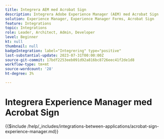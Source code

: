 ```yaml
---
title: Integrera AEM med Acrobat Sign
description: Integrera Adobe Experience Manager (AEM) med Acrobat Sign för att effektivisera utskick av dokument för underskrift.
solution: Experience Manager, Experience Manager Forms, Acrobat Sign
feature: Integrations
topic: Integrations
role: Leader, Architect, Admin, Developer
level: Beginner
kt: null
thumbnail: null
badgeIntegration: label="Integrering" type="positive"
last-substantial-update: 2023-07-31T00:00:00Z
source-git-commit: 17bdf2253eeb091d92a816bc8726eec41f2de1d8
workflow-type: tm+mt
source-wordcount: '28'
ht-degree: 3%

---
```



# Integrera Experience Manager med Acrobat Sign

{{$include /help/_includes/integrations-between-applications/acrobat-sign-experience-manager.md}}
